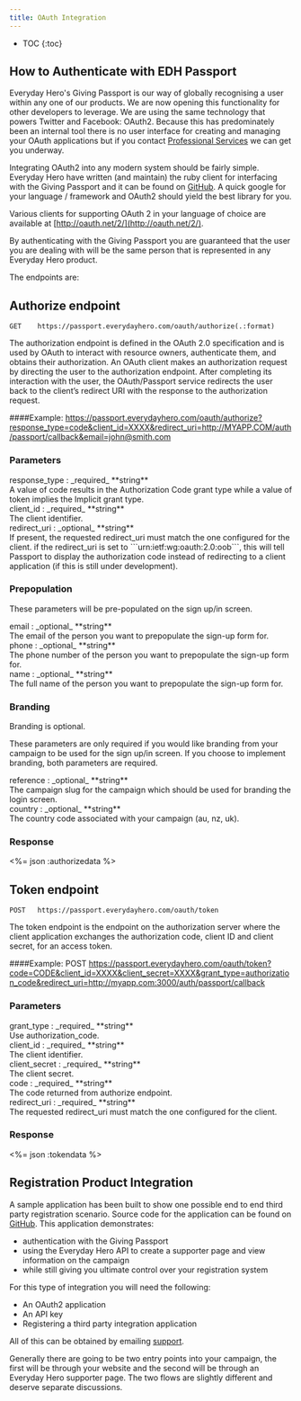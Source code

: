 ```yaml
---
title: OAuth Integration
---
```


* TOC
{:toc}

## How to Authenticate with EDH Passport

Everyday Hero's Giving Passport is our way of globally recognising a
user within any one of our products. We are now opening this
functionality for other developers to leverage. We are using the same
technology that powers Twitter and Facebook: OAuth2. Because this has
predominately been an internal tool there is no user interface for
creating and managing your OAuth applications but if you contact
[Professional Services](mailto:professionalservices@everydayhero.com.au)
we can get you underway.

Integrating OAuth2 into any modern system should be fairly simple.
Everyday Hero have written (and maintain) the ruby client for
interfacing with the Giving Passport and it can be found on
[GitHub](https://github.com/everydayhero/omniauth-passport). A quick
google for your language / framework and OAuth2 should yield the best
library for you.

Various clients for supporting OAuth 2 in your language of choice are
available at [http://oauth.net/2/](http://oauth.net/2/).

By authenticating with the Giving Passport you are guaranteed that the
user you are dealing with will be the same person that is represented
in any Everyday Hero product.

The endpoints are:

## Authorize endpoint

    GET    https://passport.everydayhero.com/oauth/authorize(.:format)

The authorization endpoint is defined in the OAuth 2.0 specification
and is used by OAuth to interact with resource owners, authenticate
them, and obtains their authorization. An OAuth client makes an
authorization request by directing the user to the authorization endpoint.
After completing its interaction with the user, the OAuth/Passport
service redirects the user back to the client’s redirect URI with the
response to the authorization request.

####Example:
    https://passport.everydayhero.com/oauth/authorize?response_type=code&client_id=XXXX&redirect_uri=http://MYAPP.COM/auth/passport/callback&email=john@smith.com

### Parameters

<div>response_type : _required_ **string**</div>
<div>A value of code results in the Authorization Code grant type while a value
of token implies the Implicit grant type.</div>

<div>client_id : _required_ **string**</div>
<div>The client identifier.</div>

<div>redirect_uri : _optional_ **string**</div>
<div>If present, the requested redirect_uri must match the one configured for
the client. if the redirect_uri is set to ```urn:ietf:wg:oauth:2.0:oob```, this
will tell Passport to display the authorization code instead of redirecting to a
client application (if this is still under development).</div>

### Prepopulation

These parameters will be pre-populated on the sign up/in screen.

<div>email : _optional_ **string**</div>
<div>The email of the person you want to prepopulate the sign-up form for.</div>

<div>phone : _optional_ **string**</div>
<div>The phone number of the person you want to prepopulate the sign-up form
for.</div>

<div>name : _optional_ **string**</div>
<div>The full name of the person you want to prepopulate the sign-up form
for.</div>

### Branding

Branding is optional.

These parameters are only required if you would like branding from your campaign to be used for the sign up/in screen. If you choose to implement branding, both parameters are required.

<div>reference : _optional_ **string**</div>
<div>The campaign slug for the campaign which should be used for branding the
login screen.</div>

<div>country : _optional_ **string**</div>
<div>The country code associated with your campaign (au, nz, uk).</div>

### Response

<%= json :authorizedata %>

## Token endpoint

    POST   https://passport.everydayhero.com/oauth/token

The token endpoint is the endpoint on the authorization server where the
client application exchanges the authorization code, client ID and client
secret, for an access token.

####Example:
    POST https://passport.everydayhero.com/oauth/token?code=CODE&client_id=XXXX&client_secret=XXXX&grant_type=authorization_code&redirect_uri=http://myapp.com:3000/auth/passport/callback

### Parameters

<div>grant_type : _required_ **string**</div>
<div>Use authorization_code.</div>

<div>client_id : _required_ **string**</div>
<div>The client identifier.</div>

<div>client_secret : _required_ **string**</div>
<div>The client secret.</div>

<div>code : _required_ **string**</div>
<div>The code returned from authorize endpoint.</div>

<div>redirect_uri : _required_ **string**</div>
<div>The requested redirect_uri must match the one configured for the
client.</div>

### Response

<%= json :tokendata %>

## Registration Product Integration

A sample application has been built to show one possible end to end third party
registration scenario. Source code for the application can be found on
[GitHub](https://github.com/everydayhero/example_registrations).
This application demonstrates:

* authentication with the Giving Passport
* using the Everyday Hero API to create a supporter page and view
information on the campaign
* while still giving you ultimate control over your registration system

For this type of integration you will need the following:

* An OAuth2 application
* An API key
* Registering a third party integration application

All of this can be obtained by emailing
[support](mailto:professionalservices@everydayhero.com.au).

Generally there are going to be two entry points into your campaign, the
first will be through your website and the second will be through an
Everyday Hero supporter page. The two flows are slightly different and
deserve separate discussions.
